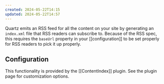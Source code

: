 ```yaml
---
created: 2024-05-22T14:15
updated: 2024-05-22T14:57
---
```

Quartz emits an RSS feed for all the content on your site by generating an `index.xml` file that RSS readers can subscribe to. Because of the RSS spec, this requires the `baseUrl` property in your [[configuration]] to be set properly for RSS readers to pick it up properly.

## Configuration

This functionality is provided by the [[ContentIndex]] plugin. See the plugin page for customization options.
